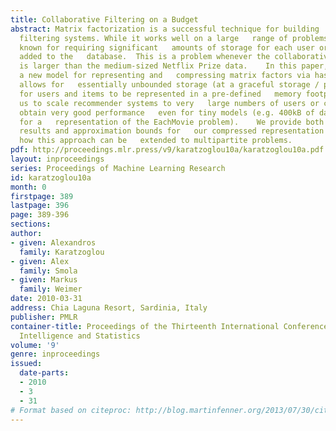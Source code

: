 ```yaml
---
title: Collaborative Filtering on a Budget
abstract: Matrix factorization is a successful technique for building   collaborative
  filtering systems. While it works well on a large   range of problems, it is also
  known for requiring significant   amounts of storage for each user or item to be
  added to the   database.  This is a problem whenever the collaborative filtering   task
  is larger than the medium-sized Netflix Prize data.    In this paper, we propose
  a new model for representing and   compressing matrix factors via hashing.  This
  allows for   essentially unbounded storage (at a graceful storage / performance   trade-off)
  for users and items to be represented in a pre-defined   memory footprint.  It allows
  us to scale recommender systems to very   large numbers of users or conversely,
  obtain very good performance   even for tiny models (e.g. 400kB of data suffice
  for a   representation of the EachMovie problem).    We provide both experimental
  results and approximation bounds for   our compressed representation and we show
  how this approach can be   extended to multipartite problems.
pdf: http://proceedings.mlr.press/v9/karatzoglou10a/karatzoglou10a.pdf
layout: inproceedings
series: Proceedings of Machine Learning Research
id: karatzoglou10a
month: 0
firstpage: 389
lastpage: 396
page: 389-396
sections: 
author:
- given: Alexandros
  family: Karatzoglou
- given: Alex
  family: Smola
- given: Markus
  family: Weimer
date: 2010-03-31
address: Chia Laguna Resort, Sardinia, Italy
publisher: PMLR
container-title: Proceedings of the Thirteenth International Conference on Artificial
  Intelligence and Statistics
volume: '9'
genre: inproceedings
issued:
  date-parts:
  - 2010
  - 3
  - 31
# Format based on citeproc: http://blog.martinfenner.org/2013/07/30/citeproc-yaml-for-bibliographies/
---
```

